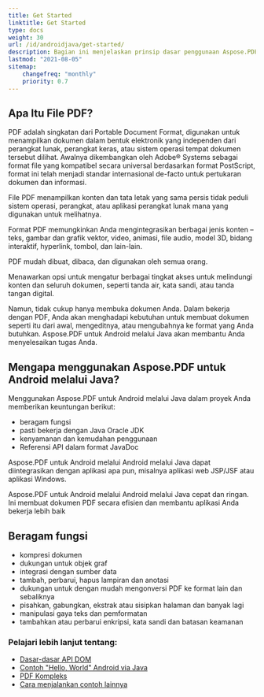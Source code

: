 ```yaml
---
title: Get Started
linktitle: Get Started
type: docs
weight: 30
url: /id/androidjava/get-started/
description: Bagian ini menjelaskan prinsip dasar penggunaan Aspose.PDF untuk Android melalui Java. Juga menunjukkan contoh sederhana dan kompleks untuk membuat dokumen PDF
lastmod: "2021-08-05"   
sitemap: 
    changefreq: "monthly"
    priority: 0.7
---
```


## Apa Itu File PDF?

PDF adalah singkatan dari Portable Document Format, digunakan untuk menampilkan dokumen dalam bentuk elektronik yang independen dari perangkat lunak, perangkat keras, atau sistem operasi tempat dokumen tersebut dilihat. Awalnya dikembangkan oleh Adobe® Systems sebagai format file yang kompatibel secara universal berdasarkan format PostScript, format ini telah menjadi standar internasional de-facto untuk pertukaran dokumen dan informasi.

File PDF menampilkan konten dan tata letak yang sama persis tidak peduli sistem operasi, perangkat, atau aplikasi perangkat lunak mana yang digunakan untuk melihatnya.

Format PDF memungkinkan Anda mengintegrasikan berbagai jenis konten – teks, gambar dan grafik vektor, video, animasi, file audio, model 3D, bidang interaktif, hyperlink, tombol, dan lain-lain.

PDF mudah dibuat, dibaca, dan digunakan oleh semua orang.

Menawarkan opsi untuk mengatur berbagai tingkat akses untuk melindungi konten dan seluruh dokumen, seperti tanda air, kata sandi, atau tanda tangan digital.

Namun, tidak cukup hanya membuka dokumen Anda. Dalam bekerja dengan PDF, Anda akan menghadapi kebutuhan untuk membuat dokumen seperti itu dari awal, mengeditnya, atau mengubahnya ke format yang Anda butuhkan. Aspose.PDF untuk Android melalui Java akan membantu Anda menyelesaikan tugas Anda.

## Mengapa menggunakan Aspose.PDF untuk Android melalui Java?

Menggunakan Aspose.PDF untuk Android melalui Java dalam proyek Anda memberikan keuntungan berikut:

- beragam fungsi
- pasti bekerja dengan Java Oracle JDK
- kenyamanan dan kemudahan penggunaan
- Referensi API dalam format JavaDoc

Aspose.PDF untuk Android melalui Android melalui Java dapat diintegrasikan dengan aplikasi apa pun, misalnya aplikasi web JSP/JSF atau aplikasi Windows.

Aspose.PDF untuk Android melalui Android melalui Java cepat dan ringan. Ini membuat dokumen PDF secara efisien dan membantu aplikasi Anda bekerja lebih baik


## Beragam fungsi

- kompresi dokumen
- dukungan untuk objek graf
- integrasi dengan sumber data
- tambah, perbarui, hapus lampiran dan anotasi
- dukungan untuk dengan mudah mengonversi PDF ke format lain dan sebaliknya
- pisahkan, gabungkan, ekstrak atau sisipkan halaman dan banyak lagi
- manipulasi gaya teks dan pemformatan
- tambahkan atau perbarui enkripsi, kata sandi dan batasan keamanan

### Pelajari lebih lanjut tentang:

- [Dasar-dasar API DOM](/pdf/id/androidjava/basics-of-dom-api/)
- [Contoh "Hello, World" Android via Java](/pdf/id/androidjava/hello-world-example/)
- [PDF Kompleks](/pdf/id/androidjava/complex-pdf-example/)
- [Cara menjalankan contoh lainnya](/pdf/id/androidjava/how-to-run-other-examples/)